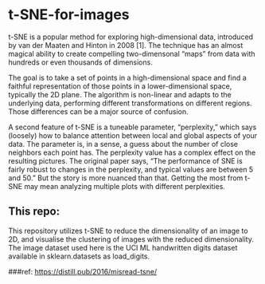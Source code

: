 # t-SNE-for-images

t-SNE is a popular method for exploring high-dimensional data, 
introduced by van der Maaten and Hinton in 2008 [1]. The technique has an almost magical ability to create compelling
two-dimensonal “maps” from data with hundreds or even thousands
of dimensions.


The goal is to take a set of points in a high-dimensional space and find a faithful representation
of those points in a lower-dimensional space, typically the 2D plane. 
The algorithm is non-linear and adapts to the underlying data, performing different transformations
on different regions. Those differences can be a major source of confusion.

A second feature of t-SNE is a tuneable parameter, “perplexity,” which says (loosely) how to balance 
attention between local and global aspects of your data. The parameter is, in a sense, a guess about 
the number of close neighbors each point has. The perplexity value has a complex effect on the resulting 
pictures. The original paper says, “The performance of SNE is fairly robust to changes in the perplexity,
and typical values are between 5 and 50.” But the story is more nuanced than that. Getting the most from t-SNE 
may mean analyzing multiple plots with different perplexities.

## This repo:
This repository utilizes t-SNE to reduce the dimensionality of an image to 2D,
and visualise the clustering of images with the reduced dimensionality.
The image dataset used here is the UCI ML handwritten digits dataset available in sklearn.datasets as load_digits.


###ref: https://distill.pub/2016/misread-tsne/
